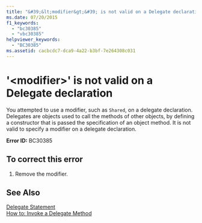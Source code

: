 ```yaml
---
title: "&#39;&lt;modifier&gt;&#39; is not valid on a Delegate declaration"
ms.date: 07/20/2015
f1_keywords: 
  - "bc30385"
  - "vbc30385"
helpviewer_keywords: 
  - "BC30385"
ms.assetid: cacbcdc7-dca9-4a22-b3bf-7e264308c031
---
```

# &#39;&lt;modifier&gt;&#39; is not valid on a Delegate declaration
You attempted to use a modifier, such as `Shared`, on a delegate declaration. Delegates are objects used to call the methods of other objects, by defining a constructor that is passed the specification of an object method. It is not valid to specify a modifier on a delegate declaration.  
  
 **Error ID:** BC30385  
  
## To correct this error  
  
1. Remove the modifier.  
  
## See Also  
 [Delegate Statement](../../visual-basic/language-reference/statements/delegate-statement.md)  
 [How to: Invoke a Delegate Method](../../visual-basic/programming-guide/language-features/delegates/how-to-invoke-a-delegate-method.md)
